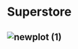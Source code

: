 # Superstore

## ![newplot (1)](https://github.com/user-attachments/assets/939e7b36-6c7c-404b-94a0-09f5ca8893c9)

